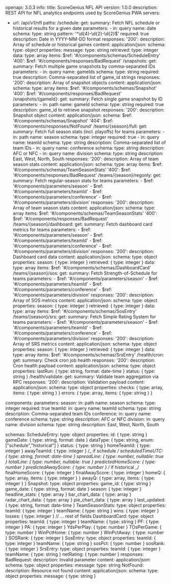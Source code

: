 openapi: 3.0.3
info:
title: ScoreGenius NFL API
version: 1.0.0
description: REST API for NFL analytics endpoints used by ScoreGenius PWA
servers:

- url: /api/v1/nfl
  paths:
  /schedule:
  get:
  summary: Fetch NFL schedule or historical results for a given date
  parameters: - in: query
  name: date
  schema:
  type: string
  pattern: '^\\d{4}-\\d{2}-\\d{2}$'
  required: true
  description: Date in YYYY-MM-DD format
  responses:
  '200':
  description: Array of schedule or historical games
  content:
  application/json:
  schema:
  type: object
  properties:
  message:
  type: string
  retrieved:
  type: integer
  data:
  type: array
  items:
  $ref: '#/components/schemas/ScheduleEntry'
  '400':
  $ref: '#/components/responses/BadRequest'
  /snapshots:
  get:
  summary: Fetch multiple game snapshots by comma-separated IDs
  parameters: - in: query
  name: gameIds
  schema:
  type: string
  required: true
  description: Comma-separated list of game_id strings
  responses:
  '200':
  description: Array of snapshot objects
  content:
  application/json:
  schema:
  type: array
  items:
  $ref: '#/components/schemas/Snapshot'
  '400':
  $ref: '#/components/responses/BadRequest'
  /snapshots/{gameId}:
  get:
  summary: Fetch single game snapshot by ID
  parameters: - in: path
  name: gameId
  schema:
  type: string
  required: true
  description: game_id to retrieve snapshot
  responses:
  '200':
  description: Snapshot object
  content:
  application/json:
  schema:
  $ref: '#/components/schemas/Snapshot'
  '404':
  $ref: '#/components/responses/NotFound'
  /teams/{season}/full:
  get:
  summary: Fetch full season stats (incl. playoffs) for teams
  parameters: - in: path
  name: season
  schema:
  type: integer
  required: true - in: query
  name: teamId
  schema:
  type: string
  description: Comma-separated list of team IDs - in: query
  name: conference
  schema:
  type: string
  description: AFC or NFC - in: query
  name: division
  schema:
  type: string
  description: East, West, North, South
  responses:
  '200':
  description: Array of team season stats
  content:
  application/json:
  schema:
  type: array
  items:
  $ref: '#/components/schemas/TeamSeasonStats'
  '400':
  $ref: '#/components/responses/BadRequest'
  /teams/{season}/regonly:
  get:
  summary: Fetch regular-season stats for teams
  parameters: - $ref: '#/components/parameters/season' - $ref: '#/components/parameters/teamId' - $ref: '#/components/parameters/conference' - $ref: '#/components/parameters/division'
  responses:
  '200':
  description: Array of team season stats
  content:
  application/json:
  schema:
  type: array
  items:
  $ref: '#/components/schemas/TeamSeasonStats'
  '400':
  $ref: '#/components/responses/BadRequest'
  /teams/{season}/dashboard:
  get:
  summary: Fetch dashboard card metrics for teams
  parameters: - $ref: '#/components/parameters/season' - $ref: '#/components/parameters/teamId' - $ref: '#/components/parameters/conference' - $ref: '#/components/parameters/division'
  responses:
  '200':
  description: Dashboard card data
  content:
  application/json:
  schema:
  type: object
  properties:
  season: { type: integer }
  retrieved: { type: integer }
  data:
  type: array
  items:
  $ref: '#/components/schemas/DashboardCard'
  /teams/{season}/sos:
  get:
  summary: Fetch Strength-of-Schedule for teams
  parameters: - $ref: '#/components/parameters/season' - $ref: '#/components/parameters/teamId' - $ref: '#/components/parameters/conference' - $ref: '#/components/parameters/division'
  responses:
  '200':
  description: Array of SOS metrics
  content:
  application/json:
  schema:
  type: object
  properties:
  season: { type: integer }
  retrieved: { type: integer }
  data:
  type: array
  items:
  $ref: '#/components/schemas/SosEntry'
  /teams/{season}/srs:
  get:
  summary: Fetch Simple Rating System for teams
  parameters: - $ref: '#/components/parameters/season' - $ref: '#/components/parameters/teamId' - $ref: '#/components/parameters/conference' - $ref: '#/components/parameters/division'
  responses:
  '200':
  description: Array of SRS metrics
  content:
  application/json:
  schema:
  type: object
  properties:
  season: { type: integer }
  retrieved: { type: integer }
  data:
  type: array
  items:
  $ref: '#/components/schemas/SrsEntry'
  /health/cron:
  get:
  summary: Check cron job health
  responses:
  '200':
  description: Cron health payload
  content:
  application/json:
  schema:
  type: object
  properties:
  lastRun: { type: string, format: date-time }
  status: { type: string }
  /health/validate:
  get:
  summary: Validate team aggregation via RPC
  responses:
  '200':
  description: Validation payload
  content:
  application/json:
  schema:
  type: object
  properties:
  checks: { type: array, items: { type: string } }
  errors: { type: array, items: { type: string } }

components:
parameters:
season:
in: path
name: season
schema:
type: integer
required: true
teamId:
in: query
name: teamId
schema:
type: string
description: Comma-separated team IDs
conference:
in: query
name: conference
schema:
type: string
description: AFC or NFC
division:
in: query
name: division
schema:
type: string
description: East, West, North, South

schemas:
ScheduleEntry:
type: object
properties:
id: { type: string }
gameDate: { type: string, format: date }
dataType: { type: string, enum: ["schedule","historical"] }
status: { type: string }
homeTeamId: { type: integer }
awayTeamId: { type: integer }
/_ if schedule _/
scheduledTimeUTC: { type: string, format: date-time }
spreadLine: { type: number, nullable: true }
totalLine: { type: number, nullable: true }
predictedHomeScore: { type: number }
predictedAwayScore: { type: number }
/_ if historical _/
finalHomeScore: { type: integer }
finalAwayScore: { type: integer }
homeQ: { type: array, items: { type: integer } }
awayQ: { type: array, items: { type: integer } }
Snapshot:
type: object
properties:
game_id: { type: string }
game_date: { type: string, format: date }
season: { type: integer }
headline_stats: { type: array }
bar_chart_data: { type: array }
radar_chart_data: { type: array }
pie_chart_data: { type: array }
last_updated: { type: string, format: date-time }
TeamSeasonStats:
type: object
properties:
teamId: { type: integer }
teamName: { type: string }
wins: { type: integer }
losses: { type: integer }
// … rest of fields
DashboardCard:
type: object
properties:
teamId: { type: integer }
teamName: { type: string }
PF: { type: integer }
PA: { type: integer }
YdsPerPlay: { type: number }
TOsPerGame: { type: number }
WinPctHome: { type: number }
WinPctAway: { type: number }
SOSRank: { type: integer }
SosEntry:
type: object
properties:
teamId: { type: integer }
teamName: { type: string }
sosPct: { type: number }
sosRank: { type: integer }
SrsEntry:
type: object
properties:
teamId: { type: integer }
teamName: { type: string }
netRating: { type: number }
responses:
BadRequest:
description: Invalid parameter
content:
application/json:
schema:
type: object
properties:
message:
type: string
NotFound:
description: Resource not found
content:
application/json:
schema:
type: object
properties:
message: { type: string }
